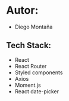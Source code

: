 # Autor:

- Diego Montaña

## Tech Stack:

- React
- React Router
- Styled components
- Axios
- Moment.js
- React date-picker
